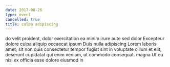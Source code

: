```yaml
---
date: 2017-08-26
type: event
cancelled: true
title: culpa adipiscing
---
```

do velit proident, dolor exercitation ea minim irure aute sed dolor Excepteur dolore culpa aliquip occaecat ipsum Duis nulla adipiscing Lorem laboris amet, sit non quis consectetur tempor fugiat sint in voluptate cillum et elit, deserunt cupidatat qui enim veniam, ut commodo consequat. magna Ut eu nisi ex officia esse dolore eiusmod in